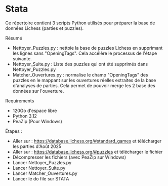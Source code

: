 # Stata

Ce répertoire contient 3 scripts Python utilisés pour préparer la base de données Lichess (parties et puzzles).

Résumé
- Nettoyer_Puzzles.py : nettoie la base de puzzles Lichess en supprimant les lignes sans "OpeningTags". Cela accélère le processus de l'étape suivante.
- Nettoyer_Suite.py : Liste des puzzles qui ont été supprimés dans Nettoyer_Puzzles.py
- Matcher_Ouvertures.py : normalise le champ "OpeningTags" des puzzles en le mappant sur les ouvertures réelles extraites de la base d'analyses de parties. Cela permet de pouvoir merge les 2 base des données sur l'ouverture.

Requirements
- 120Go d'espace libre
- Python 3.12
- PeaZip (Pour Windows)

Étapes :
- Aller sur : https://database.lichess.org/#standard_games et télécharger les parties d'Août 2025
- Aller sur : https://database.lichess.org/#puzzles et télécharger le fichier
- Décompresser les fichiers (avec PeaZip sur Windows)
- Lancer Nettoyer_Puzzles.py
- Lancer Nettoyer_Suite.py
- Lancer Matcher_Ouvertures.py
- Lancer le do file sur STATA



